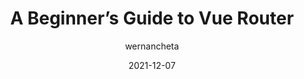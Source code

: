 ---
author: wernancheta
date: 2021-12-07
permalink: false
publisher: sitepointdotcom
tags:
  - guides
  - vuejs
target_url: https://www.sitepoint.com/a-beginners-guide-to-vue-router/
title: A Beginner’s Guide to Vue Router
---